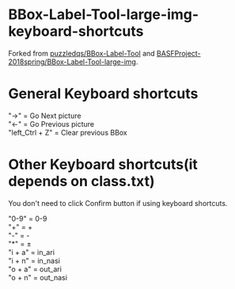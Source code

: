 # BBox-Label-Tool-large-img-keyboard-shortcuts

Forked from [puzzledqs/BBox-Label-Tool](https://github.com/puzzledqs/BBox-Label-Tool) and [BASFProject-2018spring/BBox-Label-Tool-large-img](https://github.com/BASFProject-2018spring/BBox-Label-Tool-large-img).


# General Keyboard shortcuts
"→" = Go Next picture  
"←" = Go Previous picture  
"left_Ctrl + Z" = Clear previous BBox

# Other Keyboard shortcuts(it depends on class.txt)
You don't need to click Confirm button if using keyboard shortcuts.

"0-9" = 0-9  
"+" = +  
"-" = -  
"*" = ±  
"i + a" = in_ari  
"i + n" = in_nasi  
"o + a" = out_ari  
"o + n" = out_nasi  

